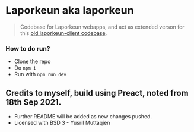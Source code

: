 # **Laporkeun aka laporkeun**

> Codebase for Laporkeun webapps, and act as extended verson for this [old laporkeun-client codebase](https://github.com/DrDhemm/laporkeun-client).

### How to do run?

- Clone the repo
- Do `npm i`
- Run with `npm run dev`

## Credits to myself, build using Preact, noted from 18th Sep 2021.

- Further README will be added as new changes pushed.
- Licensed with BSD 3 - Yusril Muttaqien
